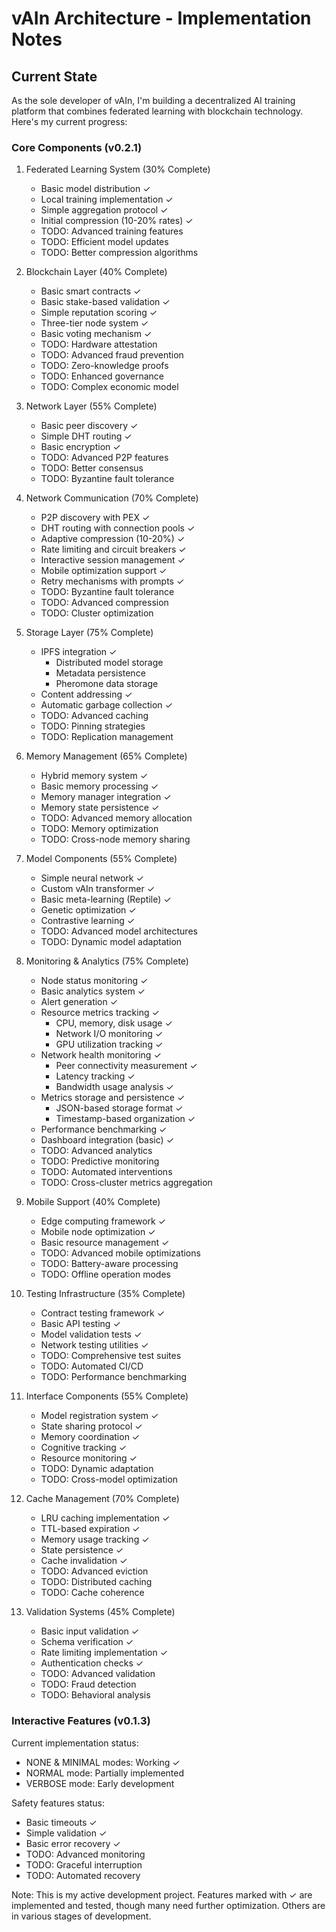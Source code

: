 # vAIn Architecture - Implementation Notes

## Current State

As the sole developer of vAIn, I'm building a decentralized AI training platform that combines federated learning with blockchain technology. Here's my current progress:

### Core Components (v0.2.1)

1. Federated Learning System (30% Complete)
   - Basic model distribution ✓
   - Local training implementation ✓
   - Simple aggregation protocol ✓
   - Initial compression (10-20% rates) ✓
   - TODO: Advanced training features
   - TODO: Efficient model updates
   - TODO: Better compression algorithms

2. Blockchain Layer (40% Complete)
   - Basic smart contracts ✓
   - Basic stake-based validation ✓
   - Simple reputation scoring ✓
   - Three-tier node system ✓
   - Basic voting mechanism ✓
   - TODO: Hardware attestation
   - TODO: Advanced fraud prevention
   - TODO: Zero-knowledge proofs
   - TODO: Enhanced governance
   - TODO: Complex economic model

3. Network Layer (55% Complete)
   - Basic peer discovery ✓
   - Simple DHT routing ✓
   - Basic encryption ✓
   - TODO: Advanced P2P features
   - TODO: Better consensus
   - TODO: Byzantine fault tolerance

4. Network Communication (70% Complete)
   - P2P discovery with PEX ✓
   - DHT routing with connection pools ✓
   - Adaptive compression (10-20%) ✓
   - Rate limiting and circuit breakers ✓
   - Interactive session management ✓
   - Mobile optimization support ✓
   - Retry mechanisms with prompts ✓
   - TODO: Byzantine fault tolerance
   - TODO: Advanced compression
   - TODO: Cluster optimization

5. Storage Layer (75% Complete)
   - IPFS integration ✓
     - Distributed model storage
     - Metadata persistence
     - Pheromone data storage
   - Content addressing ✓
   - Automatic garbage collection ✓
   - TODO: Advanced caching
   - TODO: Pinning strategies
   - TODO: Replication management

6. Memory Management (65% Complete)
   - Hybrid memory system ✓
   - Basic memory processing ✓
   - Memory manager integration ✓
   - Memory state persistence ✓
   - TODO: Advanced memory allocation
   - TODO: Memory optimization
   - TODO: Cross-node memory sharing

7. Model Components (55% Complete)
   - Simple neural network ✓
   - Custom vAIn transformer ✓
   - Basic meta-learning (Reptile) ✓
   - Genetic optimization ✓
   - Contrastive learning ✓
   - TODO: Advanced model architectures
   - TODO: Dynamic model adaptation

8. Monitoring & Analytics (75% Complete)
   - Node status monitoring ✓
   - Basic analytics system ✓
   - Alert generation ✓
   - Resource metrics tracking ✓
     - CPU, memory, disk usage ✓
     - Network I/O monitoring ✓
     - GPU utilization tracking ✓
   - Network health monitoring ✓
     - Peer connectivity measurement ✓
     - Latency tracking ✓
     - Bandwidth usage analysis ✓
   - Metrics storage and persistence ✓
     - JSON-based storage format ✓
     - Timestamp-based organization ✓
   - Performance benchmarking ✓
   - Dashboard integration (basic) ✓
   - TODO: Advanced analytics
   - TODO: Predictive monitoring
   - TODO: Automated interventions
   - TODO: Cross-cluster metrics aggregation

9. Mobile Support (40% Complete)
   - Edge computing framework ✓
   - Mobile node optimization ✓
   - Basic resource management ✓
   - TODO: Advanced mobile optimizations
   - TODO: Battery-aware processing
   - TODO: Offline operation modes

10. Testing Infrastructure (35% Complete)
    - Contract testing framework ✓
    - Basic API testing ✓
    - Model validation tests ✓
    - Network testing utilities ✓
    - TODO: Comprehensive test suites
    - TODO: Automated CI/CD
    - TODO: Performance benchmarking

11. Interface Components (55% Complete)
    - Model registration system ✓
    - State sharing protocol ✓
    - Memory coordination ✓
    - Cognitive tracking ✓
    - Resource monitoring ✓
    - TODO: Dynamic adaptation
    - TODO: Cross-model optimization

12. Cache Management (70% Complete)
    - LRU caching implementation ✓
    - TTL-based expiration ✓
    - Memory usage tracking ✓
    - State persistence ✓
    - Cache invalidation ✓
    - TODO: Advanced eviction
    - TODO: Distributed caching
    - TODO: Cache coherence

13. Validation Systems (45% Complete)
    - Basic input validation ✓
    - Schema verification ✓
    - Rate limiting implementation ✓
    - Authentication checks ✓
    - TODO: Advanced validation
    - TODO: Fraud detection
    - TODO: Behavioral analysis

### Interactive Features (v0.1.3)

Current implementation status:
- NONE & MINIMAL modes: Working ✓
- NORMAL mode: Partially implemented
- VERBOSE mode: Early development

Safety features status:
- Basic timeouts ✓
- Simple validation ✓
- Basic error recovery ✓
- TODO: Advanced monitoring
- TODO: Graceful interruption
- TODO: Automated recovery

Note: This is my active development project. Features marked with ✓ are implemented and tested, though many need further optimization. Others are in various stages of development.

